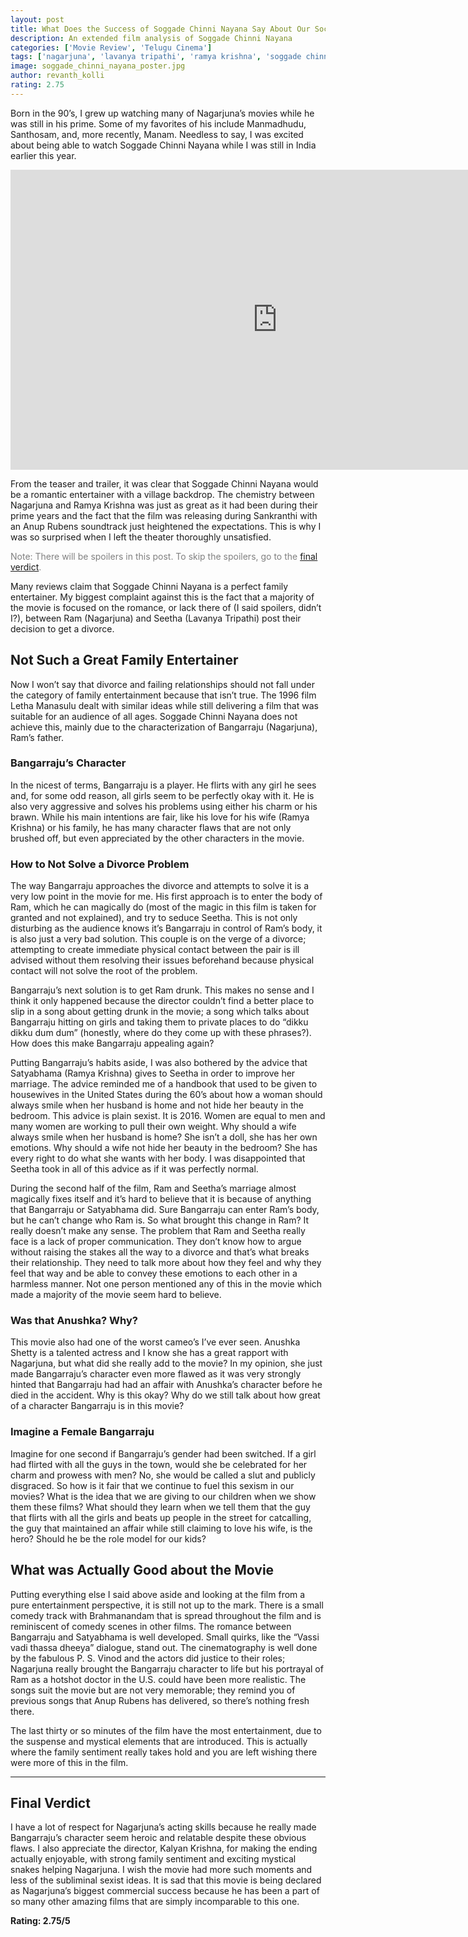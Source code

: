 ```yaml
---
layout: post
title: What Does the Success of Soggade Chinni Nayana Say About Our Society? [Extended Film Review]
description: An extended film analysis of Soggade Chinni Nayana
categories: ['Movie Review', 'Telugu Cinema']
tags: ['nagarjuna', 'lavanya tripathi', 'ramya krishna', 'soggade chinni nayana', 'telugu', 'film review', 'Kalyan Krishna', 'Anup Rubens']
image: soggade_chinni_nayana_poster.jpg
author: revanth_kolli
rating: 2.75
---
```


<p>Born in the 90&#8217;s, I grew up watching many of Nagarjuna&#8217;s movies while he was still in his prime. Some of my favorites of his include Manmadhudu, Santhosam, and, more recently, Manam. Needless to say, I was excited about being able to watch Soggade Chinni Nayana while I was still in India earlier this year.<br /></p>
<iframe width="853" height="480" src="https://www.youtube.com/embed/Or40avO08mE" frameborder="0" allowfullscreen></iframe>
<p style="text-align: center;">
<p>From the teaser and trailer, it was clear that Soggade Chinni Nayana would be a romantic entertainer with a village backdrop. The chemistry between Nagarjuna and Ramya Krishna was just as great as it had been during their prime years and the fact that the film was releasing during Sankranthi with an Anup Rubens soundtrack just heightened the expectations. This is why I was so surprised when I left the theater thoroughly unsatisfied.</p>
<p><span style="color: #808080;">Note: There will be <span class="negative_review">spoilers </span>in this post. To skip the spoilers, go to the <span class="review_header"><a class="review_header" href="#verdict">final verdict</a></span>.</span></p>
<p>Many reviews claim that Soggade Chinni Nayana is a perfect family entertainer. My biggest complaint against this is the fact that a majority of the movie is focused on the romance, or lack there of (I said spoilers, didn&#8217;t I?), between Ram (Nagarjuna) and Seetha (Lavanya Tripathi) post their decision to get a divorce.</p>
<h2><span class="review_header">Not Such a Great Family Entertainer</span></h2>
<p>Now I won&#8217;t say that divorce and failing relationships should not fall under the category of family entertainment because that isn&#8217;t true. The 1996 film Letha Manasulu dealt with similar ideas while still delivering a film that was suitable for an audience of all ages. Soggade Chinni Nayana does not achieve this, mainly due to the characterization of Bangarraju (Nagarjuna), Ram&#8217;s father.</p>
<h3>Bangarraju&#8217;s Character</h3>
<p>In the nicest of terms, Bangarraju is a player. He flirts with any girl he sees and, for some odd reason, all girls seem to be perfectly okay with it. He is also very aggressive and solves his problems using either his charm or his brawn. While his main intentions are fair, like his love for his wife (Ramya Krishna) or his family, he has many character flaws that are not only brushed off, but even appreciated by the other characters in the movie.</p>
<h3>How to Not Solve a Divorce Problem</h3>
<p>The way Bangarraju approaches the divorce and attempts to solve it is a very low point in the movie for me. His first approach is to enter the body of Ram, which he can magically do (most of the magic in this film is taken for granted and not explained), and try to seduce Seetha. This is not only disturbing as the audience knows it&#8217;s Bangarraju in control of Ram&#8217;s body, it is also just a very bad solution. This couple is on the verge of a divorce; attempting to create immediate physical contact between the pair is ill advised without them resolving their issues beforehand because physical contact will not solve the root of the problem.</p>
<p>Bangarraju&#8217;s next solution is to get Ram drunk. This makes no sense and I think it only happened because the director couldn&#8217;t find a better place to slip in a song about getting drunk in the movie; a song which talks about Bangarraju hitting on girls and taking them to private places to do &#8220;dikku dikku dum dum&#8221; (honestly, where do they come up with these phrases?). How does this make Bangarraju appealing again?</p>
<p>Putting Bangarraju&#8217;s habits aside, I was also bothered by the advice that Satyabhama (Ramya Krishna) gives to Seetha in order to improve her marriage. The advice reminded me of a handbook that used to be given to housewives in the United States during the 60&#8217;s about how a woman should always smile when her husband is home and not hide her beauty in the bedroom. This advice is plain sexist. It is 2016. Women are equal to men and many women are working to pull their own weight. Why should a wife always smile when her husband is home? She isn&#8217;t a doll, she has her own emotions. Why should a wife not hide her beauty in the bedroom? She has every right to do what she wants with her body. I was disappointed that Seetha took in all of this advice as if it was perfectly normal.</p>
<p>During the second half of the film, Ram and Seetha&#8217;s marriage almost magically fixes itself and it&#8217;s hard to believe that it is because of anything that Bangarraju or Satyabhama did. Sure Bangarraju can enter Ram&#8217;s body, but he can&#8217;t change who Ram is. So what brought this change in Ram? It really doesn&#8217;t make any sense. The problem that Ram and Seetha really face is a lack of proper communication. They don&#8217;t know how to argue without raising the stakes all the way to a divorce and that&#8217;s what breaks their relationship. They need to talk more about how they feel and why they feel that way and be able to convey these emotions to each other in a harmless manner. Not one person mentioned any of this in the movie which made a majority of the movie seem hard to believe.</p>
<h3>Was that Anushka? Why?</h3>
<p>This movie also had one of the worst cameo&#8217;s I&#8217;ve ever seen. Anushka Shetty is a talented actress and I know she has a great rapport with Nagarjuna, but what did she really add to the movie? In my opinion, she just made Bangarraju&#8217;s character even more flawed as it was very strongly hinted that Bangarraju had had an affair with Anushka&#8217;s character before he died in the accident. Why is this okay? Why do we still talk about how great of a character Bangarraju is in this movie?</p>
<h3>Imagine a Female Bangarraju</h3>
<p>Imagine for one second if Bangarraju&#8217;s gender had been switched. If a girl had flirted with all the guys in the town, would she be celebrated for her charm and prowess with men? No, she would be called a slut and publicly disgraced. So how is it fair that we continue to fuel this sexism in our movies? What is the idea that we are giving to our children when we show them these films? What should they learn when we tell them that the guy that flirts with all the girls and beats up people in the street for catcalling, the guy that maintained an affair while still claiming to love his wife, is the hero? Should he be the role model for our kids?</p>
<h2><span class="review_header">What was Actually Good about the Movie</span></h2>
<p>Putting everything else I said above aside and looking at the film from a pure entertainment perspective, it is still not up to the mark. There is a small comedy track with Brahmanandam that is spread throughout the film and is reminiscent of comedy scenes in other films. The romance between Bangarraju and Satyabhama is well developed. Small quirks, like the &#8220;Vassi vadi thassa dheeya&#8221; dialogue, stand out. The cinematography is well done by the fabulous P. S. Vinod and the actors did justice to their roles; Nagarjuna really brought the Bangarraju character to life but his portrayal of Ram as a hotshot doctor in the U.S. could have been more realistic. The songs suit the movie but are not very memorable; they remind you of previous songs that Anup Rubens has delivered, so there&#8217;s nothing fresh there.</p>
<p>The last thirty or so minutes of the film have the most entertainment, due to the suspense and mystical elements that are introduced. This is actually where the family sentiment really takes hold and you are left wishing there were more of this in the film.</p>
<hr />
<h2 id="verdict"><span class="review_header">Final Verdict</span></h2>
<p>I have a lot of respect for Nagarjuna&#8217;s acting skills because he really made Bangarraju&#8217;s character seem heroic and relatable despite these obvious flaws. I also appreciate the director, Kalyan Krishna, for making the ending actually enjoyable, with strong family sentiment and exciting mystical snakes helping Nagarjuna. I wish the movie had more such moments and less of the subliminal sexist ideas. It is sad that this movie is being declared as Nagarjuna&#8217;s biggest commercial success because he has been a part of so many other amazing films that are simply incomparable to this one.</p>
<p class="rating"><strong>Rating: <span class="negative_review">2.75</span>/5 </strong></p>
